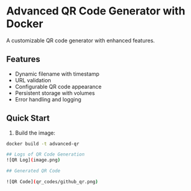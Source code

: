 # Advanced QR Code Generator with Docker

A customizable QR code generator with enhanced features.

## Features
- Dynamic filename with timestamp
- URL validation
- Configurable QR code appearance
- Persistent storage with volumes
- Error handling and logging

## Quick Start

1. Build the image:
```bash
docker build -t advanced-qr

## Logs of QR Code Generation
![QR Log](image.png)

## Generated QR Code

![QR Code](qr_codes/github_qr.png)
